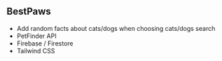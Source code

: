 ## BestPaws

- Add random facts about cats/dogs when choosing cats/dogs search
- PetFinder API
- Firebase / Firestore
- Tailwind CSS
